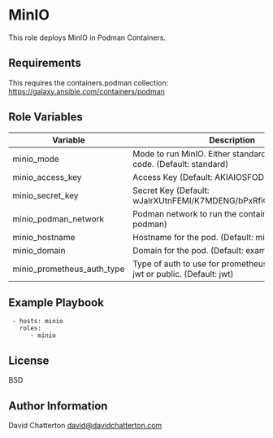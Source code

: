 MinIO
=========

This role deploys MinIO in Podman Containers.

Requirements
------------

This requires the containers.podman collection: https://galaxy.ansible.com/containers/podman

Role Variables
--------------

Variable                   | Description
---------------------------|------------------------------------------
minio_mode                 | Mode to run MinIO. Either standard or erasure-code. (Default: standard)
minio_access_key           | Access Key (Default: AKIAIOSFODNN7EXAMPLE)
minio_secret_key           | Secret Key (Default: wJalrXUtnFEMI/K7MDENG/bPxRfiCYEXAMPLEKEY)
minio_podman_network       | Podman network to run the container on. (Default: podman)
minio_hostname             | Hostname for the pod. (Default: minio)
minio_domain               | Domain for the pod. (Default: example.com)
minio_prometheus_auth_type | Type of auth to use for prometheus metrics. Either jwt or public. (Default: jwt)


Example Playbook
----------------

```
 - hosts: minio
   roles:
      - minio
```

License
-------

BSD

Author Information
------------------

David Chatterton
david@davidchatterton.com
